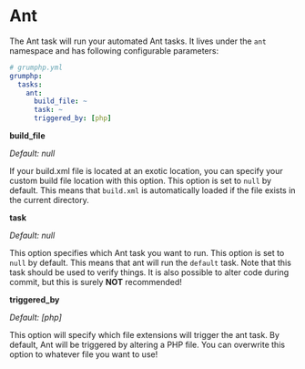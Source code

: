 # Ant

The Ant task will run your automated Ant tasks.
It lives under the `ant` namespace and has following configurable parameters:

```yaml
# grumphp.yml
grumphp:
  tasks:
    ant:
      build_file: ~
      task: ~
      triggered_by: [php]
```

**build_file**

*Default: null*

If your build.xml file is located at an exotic location, you can specify your custom build file location with this option.
This option is set to `null` by default.
This means that `build.xml` is automatically loaded if the file exists in the current directory.


**task**

*Default: null*

This option specifies which Ant task you want to run.
This option is set to `null` by default.
This means that ant will run the `default` task.
Note that this task should be used to verify things. 
It is also possible to alter code during commit, but this is surely **NOT** recommended!


**triggered_by**

*Default: [php]*

This option will specify which file extensions will trigger the ant task.
By default, Ant will be triggered by altering a PHP file. 
You can overwrite this option to whatever file you want to use!
